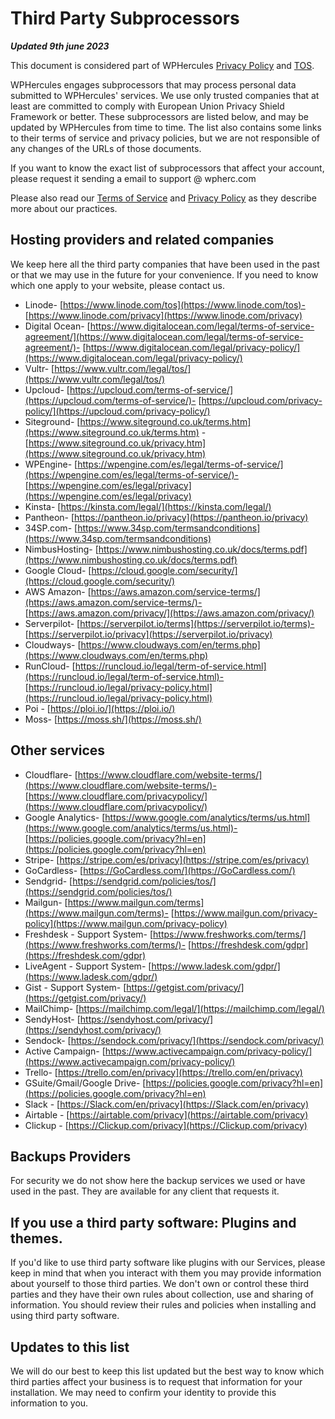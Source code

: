 # Third Party Subprocessors

***Updated 9th june 2023***

This document is considered part of WPHercules [Privacy Policy](https://terms.wphercules.com/privacy/) and [TOS](https://terms.wphercules.com/).

WPHercules engages subprocessors that may process personal data submitted to WPHercules' services. We use only trusted companies that at least are committed to comply with European Union Privacy Shield Framework or better. These subprocessors are listed below, and may be updated by WPHercules from time to time. The list also contains some links to their terms of service and privacy policies, but we are not responsible of any changes of the URLs of those documents.

If you want to know the exact list of subprocessors that affect your account, please request it sending a email to support @ wpherc.com

Please also read our [Terms of Service](https://terms.wphercules.com) and [Privacy Policy](https://terms.wphercules.com/privacy) as they describe more about our practices.

## Hosting providers and related companies

We keep here all the third party companies that have been used in the past or that we may use in the future for your convenience. If you need to know which one apply to your website, please contact us.

- Linode- [https://www.linode.com/tos](https://www.linode.com/tos)- [https://www.linode.com/privacy](https://www.linode.com/privacy)
- Digital Ocean- [https://www.digitalocean.com/legal/terms-of-service-agreement/](https://www.digitalocean.com/legal/terms-of-service-agreement/)- [https://www.digitalocean.com/legal/privacy-policy/](https://www.digitalocean.com/legal/privacy-policy/)
- Vultr- [https://www.vultr.com/legal/tos/](https://www.vultr.com/legal/tos/)
- Upcloud- [https://upcloud.com/terms-of-service/](https://upcloud.com/terms-of-service/)- [https://upcloud.com/privacy-policy/](https://upcloud.com/privacy-policy/)
- Siteground- [https://www.siteground.co.uk/terms.htm](https://www.siteground.co.uk/terms.htm) - [https://www.siteground.co.uk/privacy.htm](https://www.siteground.co.uk/privacy.htm)
- WPEngine- [https://wpengine.com/es/legal/terms-of-service/](https://wpengine.com/es/legal/terms-of-service/)- [https://wpengine.com/es/legal/privacy](https://wpengine.com/es/legal/privacy)
- Kinsta- [https://kinsta.com/legal/](https://kinsta.com/legal/)
- Pantheon- [https://pantheon.io/privacy](https://pantheon.io/privacy)
- 34SP.com- [https://www.34sp.com/termsandconditions](https://www.34sp.com/termsandconditions)
- NimbusHosting- [https://www.nimbushosting.co.uk/docs/terms.pdf](https://www.nimbushosting.co.uk/docs/terms.pdf)
- Google Cloud- [https://cloud.google.com/security/](https://cloud.google.com/security/)
- AWS Amazon- [https://aws.amazon.com/service-terms/](https://aws.amazon.com/service-terms/)- [https://aws.amazon.com/privacy/](https://aws.amazon.com/privacy/)
- Serverpilot- [https://serverpilot.io/terms](https://serverpilot.io/terms)- [https://serverpilot.io/privacy](https://serverpilot.io/privacy)
- Cloudways- [https://www.cloudways.com/en/terms.php](https://www.cloudways.com/en/terms.php)
- RunCloud- [https://runcloud.io/legal/term-of-service.html](https://runcloud.io/legal/term-of-service.html)- [https://runcloud.io/legal/privacy-policy.html](https://runcloud.io/legal/privacy-policy.html)
- Poi - [https://ploi.io/](https://ploi.io/)
- Moss- [https://moss.sh/](https://moss.sh/)

## Other services

- Cloudflare- [https://www.cloudflare.com/website-terms/](https://www.cloudflare.com/website-terms/)- [https://www.cloudflare.com/privacypolicy/](https://www.cloudflare.com/privacypolicy/)
- Google Analytics- [https://www.google.com/analytics/terms/us.html](https://www.google.com/analytics/terms/us.html)- [https://policies.google.com/privacy?hl=en](https://policies.google.com/privacy?hl=en)
- Stripe- [https://stripe.com/es/privacy](https://stripe.com/es/privacy)
- GoCardless- [https://GoCardless.com/](https://GoCardless.com/)
- Sendgrid- [https://sendgrid.com/policies/tos/](https://sendgrid.com/policies/tos/)
- Mailgun- [https://www.mailgun.com/terms](https://www.mailgun.com/terms)- [https://www.mailgun.com/privacy-policy](https://www.mailgun.com/privacy-policy)
- Freshdesk - Support System- [https://www.freshworks.com/terms/](https://www.freshworks.com/terms/)- [https://freshdesk.com/gdpr](https://freshdesk.com/gdpr)
- LiveAgent - Support System- [https://www.ladesk.com/gdpr/](https://www.ladesk.com/gdpr/)
- Gist - Support System- [https://getgist.com/privacy/](https://getgist.com/privacy/)
- MailChimp- [https://mailchimp.com/legal/](https://mailchimp.com/legal/)
- SendyHost- [https://sendyhost.com/privacy/](https://sendyhost.com/privacy/)
- Sendock- [https://sendock.com/privacy/](https://sendock.com/privacy/)
- Active Campaign- [https://www.activecampaign.com/privacy-policy/](https://www.activecampaign.com/privacy-policy/)
- Trello- [https://trello.com/en/privacy](https://trello.com/en/privacy)
- GSuite/Gmail/Google Drive- [https://policies.google.com/privacy?hl=en](https://policies.google.com/privacy?hl=en)
- Slack - [https://Slack.com/en/privacy](https://Slack.com/en/privacy)
- Airtable - [https://airtable.com/privacy](https://airtable.com/privacy) 
- Clickup - [https://Clickup.com/privacy](https://Clickup.com/privacy)

## Backups Providers

For security we do not show here the backup services we used or have used in the past. They are available for any client that requests it.

## If you use a third party software: Plugins and themes.

If you'd like to use third party software like plugins with our Services, please keep in mind that when you interact with them you may provide information about yourself to those third parties. We don't own or control these third parties and they have their own rules about collection, use and sharing of information. You should review their rules and policies when installing and using third party software.

## Updates to this list

We will do our best to keep this list updated but the best way to know which third parties affect your business is to request that information for your installation. We may need to confirm your identity to provide this information to you.